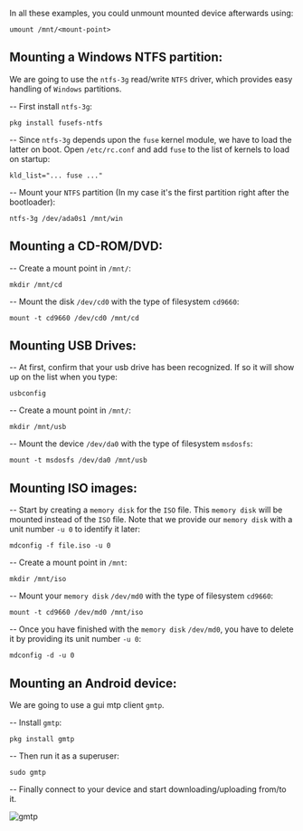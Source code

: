 In all these examples, you could unmount mounted device afterwards using:

    umount /mnt/<mount-point>
    

## Mounting a Windows NTFS partition:

We are going to use the `ntfs-3g` read/write `NTFS` driver, which provides easy handling of `Windows` partitions.

-- First install `ntfs-3g`:

    pkg install fusefs-ntfs
    

-- Since `ntfs-3g` depends upon the `fuse` kernel module, we have to load the latter on boot. Open `/etc/rc.conf` and add `fuse` to the list of kernels to load on startup:

    kld_list="... fuse ..."
    

-- Mount your `NTFS` partition (In my case it's the first partition right after the bootloader):

    ntfs-3g /dev/ada0s1 /mnt/win
    

## Mounting a CD-ROM/DVD:

-- Create a mount point in `/mnt/`:

    mkdir /mnt/cd
    

-- Mount the disk `/dev/cd0` with the type of filesystem `cd9660`:

    mount -t cd9660 /dev/cd0 /mnt/cd
    

## Mounting USB Drives:

-- At first, confirm that your usb drive has been recognized. If so it will show up on the list when you type:

    usbconfig
    

-- Create a mount point in `/mnt/`:

    mkdir /mnt/usb
    

-- Mount the device `/dev/da0` with the type of filesystem `msdosfs`:

    mount -t msdosfs /dev/da0 /mnt/usb
    

## Mounting ISO images:

-- Start by creating a `memory disk` for the `ISO` file. This `memory disk` will be mounted instead of the `ISO` file. Note that we provide our `memory disk` with a unit number `-u 0` to identify it later:

    mdconfig -f file.iso -u 0
    

-- Create a mount point in `/mnt`:

    mkdir /mnt/iso
    

-- Mount your `memory disk` `/dev/md0` with the type of filesystem `cd9660`:

    mount -t cd9660 /dev/md0 /mnt/iso
    

-- Once you have finished with the `memory disk` `/dev/md0`, you have to delete it by providing its unit number `-u 0`:

    mdconfig -d -u 0
    

## Mounting an Android device:

We are going to use a gui mtp client `gmtp`.

-- Install `gmtp`:

    pkg install gmtp
    

-- Then run it as a superuser:

    sudo gmtp
    

-- Finally connect to your device and start downloading/uploading from/to it.

<img class="post-image" src="/wp-content/uploads/2015/03/gmtp.png" title="gmtp" />
